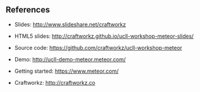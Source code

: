 ## References
- Slides: http://www.slideshare.net/craftworkz

- HTML5 slides: http://craftworkz.github.io/ucll-workshop-meteor-slides/

- Source code: https://github.com/craftworkz/ucll-workshop-meteor

- Demo: http://ucll-demo-meteor.meteor.com/

- Getting started: https://www.meteor.com/

- Craftworkz: http://craftworkz.co
